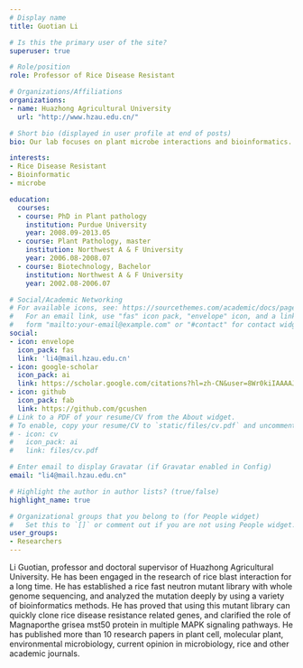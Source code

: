 ```yaml
---
# Display name
title: Guotian Li

# Is this the primary user of the site?
superuser: true

# Role/position
role: Professor of Rice Disease Resistant

# Organizations/Affiliations
organizations:
- name: Huazhong Agricultural University
  url: "http://www.hzau.edu.cn/"

# Short bio (displayed in user profile at end of posts)
bio: Our lab focuses on plant microbe interactions and bioinformatics.

interests:
- Rice Disease Resistant
- Bioinformatic
- microbe

education:
  courses:
  - course: PhD in Plant pathology
    institution: Purdue University
    year: 2008.09-2013.05
  - course: Plant Pathology, master
    institution: Northwest A & F University
    year: 2006.08-2008.07
  - course: Biotechnology, Bachelor
    institution: Northwest A & F University
    year: 2002.08-2006.07

# Social/Academic Networking
# For available icons, see: https://sourcethemes.com/academic/docs/page-builder/#icons
#   For an email link, use "fas" icon pack, "envelope" icon, and a link in the
#   form "mailto:your-email@example.com" or "#contact" for contact widget.
social:
- icon: envelope
  icon_pack: fas
  link: 'li4@mail.hzau.edu.cn'
- icon: google-scholar
  icon_pack: ai
  link: https://scholar.google.com/citations?hl=zh-CN&user=8Wr0kiIAAAAJ
- icon: github
  icon_pack: fab
  link: https://github.com/gcushen
# Link to a PDF of your resume/CV from the About widget.
# To enable, copy your resume/CV to `static/files/cv.pdf` and uncomment the lines below.
# - icon: cv
#   icon_pack: ai
#   link: files/cv.pdf

# Enter email to display Gravatar (if Gravatar enabled in Config)
email: "li4@mail.hzau.edu.cn"

# Highlight the author in author lists? (true/false)
highlight_name: true

# Organizational groups that you belong to (for People widget)
#   Set this to `[]` or comment out if you are not using People widget.
user_groups:
- Researchers
---
```


Li Guotian, professor and doctoral supervisor of Huazhong Agricultural University. He has been engaged in the research of rice blast interaction for a long time. He has established a rice fast neutron mutant library with whole genome sequencing, and analyzed the mutation deeply by using a variety of bioinformatics methods. He has proved that using this mutant library can quickly clone rice disease resistance related genes, and clarified the role of Magnaporthe grisea mst50 protein in multiple MAPK signaling pathways. He has published more than 10 research papers in plant cell, molecular plant, environmental microbiology, current opinion in microbiology, rice and other academic journals.
